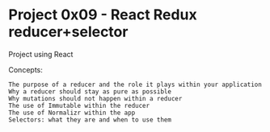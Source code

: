 # Project 0x09 - React Redux reducer+selector


Project using React

Concepts:

    The purpose of a reducer and the role it plays within your application
    Why a reducer should stay as pure as possible
    Why mutations should not happen within a reducer
    The use of Immutable within the reducer
    The use of Normalizr within the app
    Selectors: what they are and when to use them
